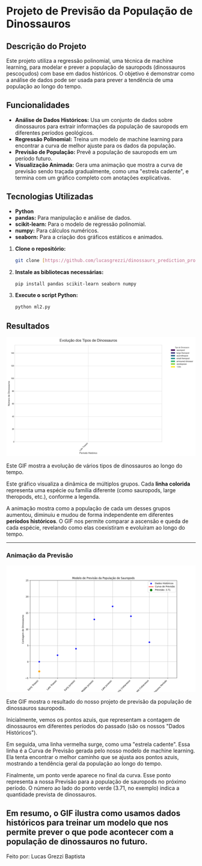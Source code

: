# Projeto de Previsão da População de Dinossauros

## Descrição do Projeto
Este projeto utiliza a regressão polinomial, uma técnica de machine learning, para modelar e prever a população de sauropods (dinossauros pescoçudos) com base em dados históricos. O objetivo é demonstrar como a análise de dados pode ser usada para prever a tendência de uma população ao longo do tempo.

## Funcionalidades
* **Análise de Dados Históricos:** Usa um conjunto de dados sobre dinossauros para extrair informações da população de sauropods em diferentes períodos geológicos.
* **Regressão Polinomial:** Treina um modelo de machine learning para encontrar a curva de melhor ajuste para os dados da população.
* **Previsão de População:** Prevê a população de sauropods em um período futuro.
* **Visualização Animada:** Gera uma animação que mostra a curva de previsão sendo traçada gradualmente, como uma "estrela cadente", e termina com um gráfico completo com anotações explicativas.

## Tecnologias Utilizadas
* **Python**
* **pandas:** Para manipulação e análise de dados.
* **scikit-learn:** Para o modelo de regressão polinomial.
* **numpy:** Para cálculos numéricos.
* **seaborn:** Para a criação dos gráficos estáticos e animados.



1.  **Clone o repositório:**
    ```bash
    git clone [https://github.com/lucasgrezzi/dinossaurs_prediction_proj]
    ```
2.  **Instale as bibliotecas necessárias:**
    ```bash
    pip install pandas scikit-learn seaborn numpy
    ```
3.  **Execute o script Python:**
    ```bash
    python ml2.py
    ```

## Resultados

![Animação da Previsão](Seaborn/dino_animated_final.gif)

Este GIF mostra a evolução de vários tipos de dinossauros ao longo do tempo.

Este gráfico visualiza a dinâmica de múltiplos grupos. Cada **linha colorida** representa uma espécie ou família diferente (como sauropods, large theropods, etc.), conforme a legenda.

A animação mostra como a população de cada um desses grupos aumentou, diminuiu e mudou de forma independente em diferentes **períodos históricos**. O GIF nos permite comparar a ascensão e queda de cada espécie, revelando como elas coexistiram e evoluíram ao longo do tempo.

---

### Animação da Previsão

![Animação da Estrela Cadente](MachineLearning/estrela_cadente_pausa_final.gif)

Este GIF mostra o resultado do nosso projeto de previsão da população de dinossauros sauropods.

Inicialmente, vemos os pontos azuis, que representam a contagem de dinossauros em diferentes períodos do passado (são os nossos "Dados Históricos").

Em seguida, uma linha vermelha surge, como uma "estrela cadente". Essa linha é a Curva de Previsão gerada pelo nosso modelo de machine learning. Ela tenta encontrar o melhor caminho que se ajusta aos pontos azuis, mostrando a tendência geral da população ao longo do tempo.

Finalmente, um ponto verde aparece no final da curva. Esse ponto representa a nossa Previsão para a população de sauropods no próximo período. O número ao lado do ponto verde (3.71, no exemplo) indica a quantidade prevista de dinossauros.

Em resumo, o GIF ilustra como usamos dados históricos para treinar um modelo que nos permite prever o que pode acontecer com a população de dinossauros no futuro.
---
Feito por: Lucas Grezzi Baptista


